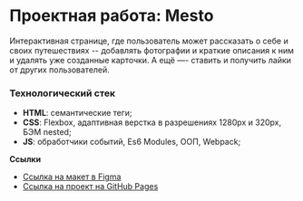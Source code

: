 # Проектная работа: Mesto
Интерактивная странице, где пользователь может рассказать о себе и своих путешествиях -- добавлять фотографии и краткие описания к ним и удалять уже созданные карточки. А ещё —- ставить и получить лайки от других пользователей. 


### Технологический стек

* **HTML**: cемантические теги;
* **CSS**: Flexbox, адаптивная верстка в разрешениях 1280px и 320px, БЭМ nested;
* **JS**: обработчики событий, Es6 Modules, ООП, Webpack;

**Ссылки**
* [Ссылка на макет в Figma](https://www.figma.com/file/2cn9N9jSkmxD84oJik7xL7/JavaScript.-Sprint-4?node-id=28212%3A212&t=uJtOWCF7hCcrnX9z-0)
* [Ссылка на проект на GitHub Pages](https://narshas.github.io/mesto/)


